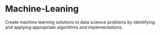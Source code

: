 # Machine-Leaning
Create machine learning solutions to data science problems by identifying and applying appropriate algorithms and implementations.
